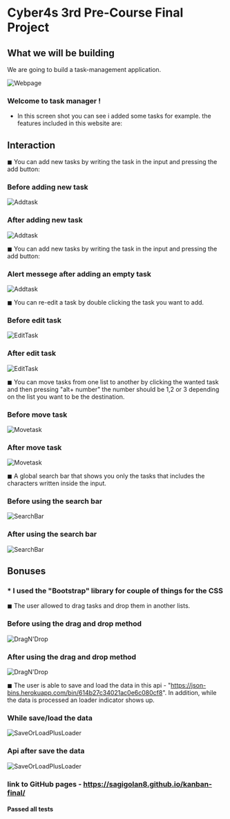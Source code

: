 # Cyber4s 3rd Pre-Course Final Project

## What we will be building

We are going to build a task-management application.

![Webpage](images/webpage.png)

### Welcome to task manager !

- In this screen shot you can see i added some tasks for example.
  the features included in this website are:

## Interaction

◼ You can add new tasks by writing the task in the input and pressing the add button:

### Before adding new task

![Addtask](images/beforeAddTask.png)

### After adding new task

![Addtask](images/afterAddTask.png)

◼ You can add new tasks by writing the task in the input and pressing the add button:

### Alert messege after adding an empty task

![Addtask](images/AlertMessege.png)

◼ You can re-edit a task by double clicking the task you want to add.

### Before edit task

![EditTask](images/beforeEditTask.png)

### After edit task

![EditTask](images/afterEditTask.png)

◼ You can move tasks from one list to another by clicking the wanted task and then pressing "alt+ number"
the number should be 1,2 or 3 depending on the list you want to be the destination.

### Before move task

![Movetask](images/beforMoveTask.png)

### After move task

![Movetask](images/afterMoveTask.png)

◼ A global search bar that shows you only the tasks that includes the characters written inside the input.

### Before using the search bar

![SearchBar](images/beforeUsingSearchBar.png)

### After using the search bar

![SearchBar](images/afterUsingSearchBar.png)

## Bonuses

### \* I used the "Bootstrap" library for couple of things for the CSS

◼ The user allowed to drag tasks and drop them in another lists.

### Before using the drag and drop method

![DragN'Drop](images/beforeDragAndDrop.png)

### After using the drag and drop method

![DragN'Drop](images/afterDragAndDrop.png)

◼ The user is able to save and load the data in this api -
"https://json-bins.herokuapp.com/bin/614b27c34021ac0e6c080cf8".
In addition, while the data is processed an loader indicator shows up.

### While save/load the data

![SaveOrLoadPlusLoader](images/saveOrLoadDataPlusLoader.png)

### Api after save the data

![SaveOrLoadPlusLoader](images/apiAfterSave.png)

### link to GitHub pages - https://sagigolan8.github.io/kanban-final/

#### Passed all tests
